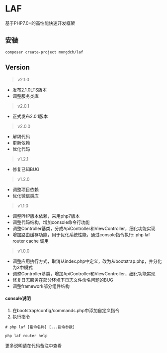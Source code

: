 # LAF

基于PHP7.0+的高性能快速开发框架


## 安装

```
composer create-project mongdch/laf
```

## Version

> v2.1.0

- 发布2.1.0LTS版本
- 调整服务类库

> v2.0.1

- 正式发布2.0.1版本

> v2.0.0

- 解耦代码
- 更新依赖
- 优化代码

> v1.2.1

- 修复已知BUG

> v1.2.0

- 调整项目依赖
- 优化微信类库 

> v1.1.0

- 调整PHP版本依赖，采用php7版本
- 调整代码结构，增加console命令行功能
- 调整Controller基类，分成ApiController和ViewController，细化功能实现
- 增加路由缓存功能，用于优化系统性能，通过console指令执行: php laf router cache 调用

> v1.0.0

- 调整应用执行方式，取消从index.php中定义，改为从bootstrap.php，并分化为3中模式
- 调整Controller基类，增加ApiController和ViewController，细化功能实现
- 修复日志服务在部分环境下日志文件命名问题的BUG
- 调整framework部分组件结构


#### console说明

1. 在bootstrap/config/commands.php中添加自定义指令
2. 执行指令

```base
# php laf [指令名称] [...指令参数]

php laf router help

```

更多说明请在代码备注中查看
